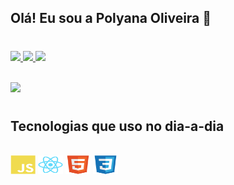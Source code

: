 ## Olá! Eu sou a Polyana Oliveira 👋
#
<div>
    <a href="https://instagram.com/polyana.sousa" target="_blank">
        <img src="https://img.shields.io/badge/-Instagram-%23E4405F?style=for-the-badge&logo=instagram&logoColor=white" target="_blank">
    </a>
    <a href = "mailto:polyanasousa127@gmail.com">
        <img src="https://img.shields.io/badge/-Gmail-%23333?style=for-the-badge&logo=gmail&logoColor=white" target="_blank">
    </a>
    <a href="https://www.linkedin.com/in/polyana-sousa-20426b210" target="_blank">
        <img src="https://img.shields.io/badge/-LinkedIn-%230077B5?style=for-the-badge&logo=linkedin&logoColor=white" target="_blank">
    </a> 
</div><br>

<img height="180em" src="https://github-readme-stats.vercel.app/api?username=polyoliveira&show_icons=true&theme=dark&include_all_commits=true&count_private=true"><br>

#
## Tecnologias que uso no dia-a-dia

<div style="display: inline_block"><br>
    <img alt="Poly-Js" height="30" width="40" src="https://raw.githubusercontent.com/devicons/devicon/master/icons/javascript/javascript-plain.svg">
    <img alt="Poly-React" height="30" width="40" src="https://raw.githubusercontent.com/devicons/devicon/master/icons/react/react-original.svg">
    <img alt="Poly-HTML" height="30" width="40" src="https://raw.githubusercontent.com/devicons/devicon/master/icons/html5/html5-original.svg">
    <img alt="Poly-CSS" height="30" width="40" src="https://raw.githubusercontent.com/devicons/devicon/master/icons/css3/css3-original.svg">
</div>
